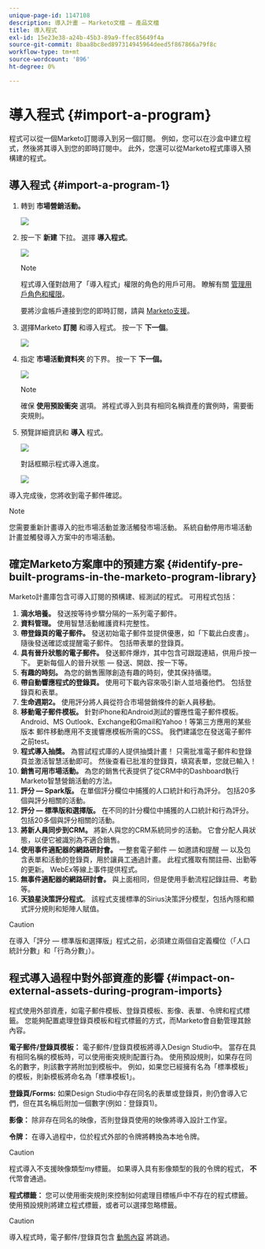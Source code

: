 ```yaml
---
unique-page-id: 1147108
description: 導入計畫 — Marketo文檔 — 產品文檔
title: 導入程式
exl-id: 15e23e38-a24b-45b3-89a9-ffec85649f4a
source-git-commit: 8baa8bc8ed897314945964deed5f867866a79f8c
workflow-type: tm+mt
source-wordcount: '896'
ht-degree: 0%

---
```


# 導入程式 {#import-a-program}

程式可以從一個Marketo訂閱導入到另一個訂閱。 例如，您可以在沙盒中建立程式，然後將其導入到您的即時訂閱中。 此外，您還可以從Marketo程式庫導入預構建的程式。

## 導入程式 {#import-a-program-1}

1. 轉到 **市場營銷活動。**

   ![](assets/ma.png)

1. 按一下 **新建** 下拉。 選擇 **導入程式**。

   ![](assets/image2014-9-17-12-3a15-3a4.png)

   >[!NOTE]
   >
   >程式導入僅對啟用了「導入程式」權限的角色的用戶可用。 瞭解有關 [管理用戶角色和權限](/help/marketo/product-docs/administration/users-and-roles/managing-user-roles-and-permissions.md)。
   >
   >要將沙盒帳戶連接到您的即時訂閱，請與 [Marketo支援](https://nation.marketo.com/t5/Support/ct-p/Support)。

1. 選擇Marketo **訂閱** 和導入程式。 按一下 **下一個**。

   ![](assets/image2014-9-17-12-3a20-3a13.png)

1. 指定 **市場活動資料夾** 的下界。 按一下 **下一個。**

   ![](assets/image2014-9-17-12-3a20-3a44.png)

   >[!NOTE]
   >
   >確保 **使用預設衝突** 選項。 將程式導入到具有相同名稱資產的實例時，需要衝突規則。

1. 預覽詳細資訊和 **導入** 程式。

   ![](assets/image2014-9-17-12-3a21-3a36.png)

   對話框顯示程式導入進度。

   ![](assets/image2014-9-17-12-3a21-3a51.png)

導入完成後，您將收到電子郵件確認。

>[!NOTE]
>
>您需要重新計畫導入的批市場活動並激活觸發市場活動。 系統自動停用市場活動計畫並觸發導入方案中的市場活動。

## 確定Marketo方案庫中的預建方案 {#identify-pre-built-programs-in-the-marketo-program-library}

Marketo計畫庫包含可導入訂閱的預構建、經測試的程式。 可用程式包括：

1. **滴水培養。** 發送按等待步驟分隔的一系列電子郵件。
1. **資料管理。** 使用智慧活動維護資料完整性。
1. **帶登錄頁的電子郵件。** 發送初始電子郵件並提供優惠，如「下載此白皮書」。 隨後發送確認或提醒電子郵件。 包括帶表單的登錄頁。
1. **具有晉升狀態的電子郵件。** 發送郵件爆炸，其中包含可跟蹤連結，供用戶按一下。 更新每個人的晉升狀態 — 發送、開啟、按一下等。
1. **有趣的時刻。** 為您的銷售團隊創造有趣的時刻，使其保持循環。
1. **帶自動響應程式的登錄頁。** 使用可下載內容來吸引新人並培養他們。 包括登錄頁和表單。
1. **生命週期2。** 使用評分將人員從符合市場營銷條件的新人員移動。
1. **移動電子郵件模板。** 針對iPhone和Android測試的響應性電子郵件模板。 Android、MS Outlook、Exchange和Gmail和Yahoo！等第三方應用的某些版本 郵件移動應用不支援響應模板所需的CSS。 我們建議您在發送電子郵件之前test。
1. **程式導入抽獎。** 為嘗試程式庫的人提供抽獎計畫！ 只需批准電子郵件和登錄頁並激活智慧活動即可。 然後查看已批准的登錄頁，填寫表單，您就已輸入！
1. **銷售可用市場活動。** 為您的銷售代表提供了從CRM中的Dashboard執行Marketo智慧營銷活動的方法。
1. **評分 — Spark版。** 在單個評分欄位中捕獲的人口統計和行為評分。 包括20多個與評分相關的活動。
1. **評分 — 標準版和選擇版。** 在不同的計分欄位中捕獲的人口統計和行為評分。 包括20多個與評分相關的活動。
1. **將新人員同步到CRM。** 將新人與您的CRM系統同步的活動。 它會分配人員狀態，以便它被識別為不適合銷售。
1. **使用事件適配器的網路研討會。** 一整套電子郵件 — 如邀請和提醒 — 以及包含表單和活動的登錄頁，用於讓員工通過計畫。 此程式獲取有關註冊、出勤等的更新。 WebEx等線上事件提供程式。
1. **無事件適配器的網路研討會。** 與上面相同，但是使用手動流程記錄註冊、考勤等。
1. **天狼星決策評分程式**。 該程式支援標準的Sirius決策評分模型，包括內隱和顯式評分規則和矩陣人賦值。

>[!CAUTION]
>
>在導入「評分 — 標準版和選擇版」程式之前，必須建立兩個自定義欄位（「人口統計分數」和「行為分數」）。

## 程式導入過程中對外部資產的影響 {#impact-on-external-assets-during-program-imports}

程式使用外部資產，如電子郵件模板、登錄頁模板、影像、表單、令牌和程式標籤。 您能夠配置處理登錄頁模板和程式標籤的方式，而Marketo會自動管理其餘內容。

**電子郵件/登錄頁模板：** 電子郵件/登錄頁模板將導入Design Studio中。 當存在具有相同名稱的模板時，可以使用衝突規則配置行為。 使用預設規則，如果存在同名的數字，則該數字將附加到模板中。 例如，如果您已經擁有名為「標準模板」的模板，則新模板將命名為「標準模板1」。

**登錄頁/Forms:** 如果Design Studio中存在同名的表單或登錄頁，則仍會導入它們，但在其名稱后附加一個數字(例如：登錄頁1)。

**影像：** 除非存在同名的映像，否則登錄頁使用的映像將導入設計工作室。

**令牌：** 在導入過程中，位於程式外部的令牌將轉換為本地令牌。

>[!CAUTION]
>
>程式導入不支援映像類型my標籤。 如果導入具有影像類型的我的令牌的程式， **不** 代幣會通過。

**程式標籤：** 您可以使用衝突規則來控制如何處理目標帳戶中不存在的程式標籤。 使用預設規則將建立程式標籤，或者可以選擇忽略標籤。

>[!CAUTION]
>
>導入程式時，電子郵件/登錄頁包含 [動態內容](/help/marketo/product-docs/personalization/segmentation-and-snippets/segmentation/understanding-dynamic-content.md) 將跳過。
